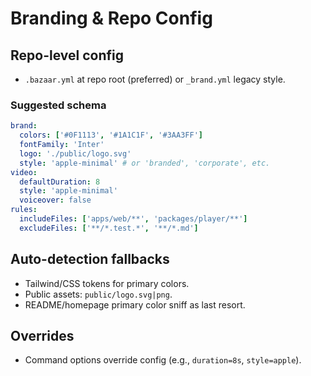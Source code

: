 # Branding & Repo Config

## Repo-level config
- `.bazaar.yml` at repo root (preferred) or `_brand.yml` legacy style.

### Suggested schema
```yaml
brand:
  colors: ['#0F1113', '#1A1C1F', '#3AA3FF']
  fontFamily: 'Inter'
  logo: './public/logo.svg'
  style: 'apple-minimal' # or 'branded', 'corporate', etc.
video:
  defaultDuration: 8
  style: 'apple-minimal'
  voiceover: false
rules:
  includeFiles: ['apps/web/**', 'packages/player/**']
  excludeFiles: ['**/*.test.*', '**/*.md']
```

## Auto-detection fallbacks
- Tailwind/CSS tokens for primary colors.
- Public assets: `public/logo.svg|png`.
- README/homepage primary color sniff as last resort.

## Overrides
- Command options override config (e.g., `duration=8s`, `style=apple`).
